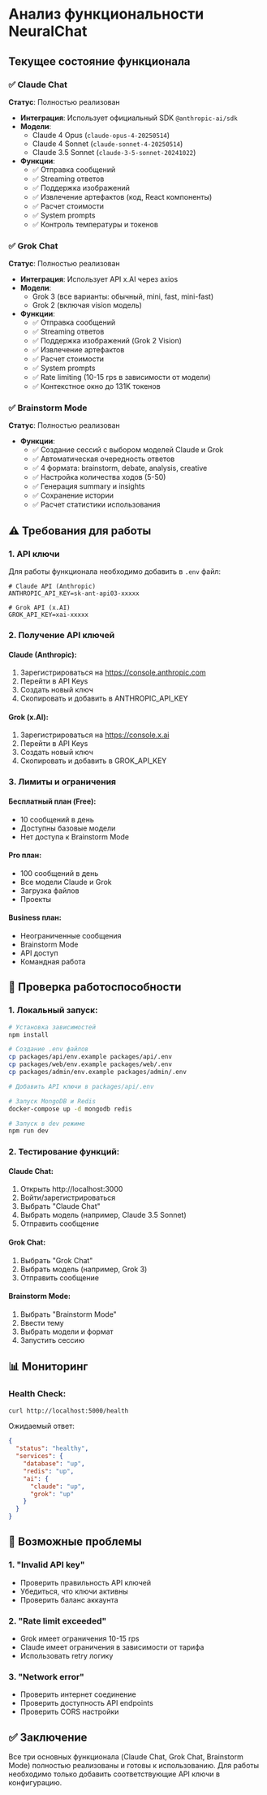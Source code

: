 # Анализ функциональности NeuralChat

## Текущее состояние функционала

### ✅ Claude Chat
**Статус**: Полностью реализован

- **Интеграция**: Использует официальный SDK `@anthropic-ai/sdk`
- **Модели**:
  - Claude 4 Opus (`claude-opus-4-20250514`)
  - Claude 4 Sonnet (`claude-sonnet-4-20250514`)
  - Claude 3.5 Sonnet (`claude-3-5-sonnet-20241022`)
- **Функции**:
  - ✅ Отправка сообщений
  - ✅ Streaming ответов
  - ✅ Поддержка изображений
  - ✅ Извлечение артефактов (код, React компоненты)
  - ✅ Расчет стоимости
  - ✅ System prompts
  - ✅ Контроль температуры и токенов

### ✅ Grok Chat
**Статус**: Полностью реализован

- **Интеграция**: Использует API x.AI через axios
- **Модели**:
  - Grok 3 (все варианты: обычный, mini, fast, mini-fast)
  - Grok 2 (включая vision модель)
- **Функции**:
  - ✅ Отправка сообщений
  - ✅ Streaming ответов
  - ✅ Поддержка изображений (Grok 2 Vision)
  - ✅ Извлечение артефактов
  - ✅ Расчет стоимости
  - ✅ System prompts
  - ✅ Rate limiting (10-15 rps в зависимости от модели)
  - ✅ Контекстное окно до 131K токенов

### ✅ Brainstorm Mode
**Статус**: Полностью реализован

- **Функции**:
  - ✅ Создание сессий с выбором моделей Claude и Grok
  - ✅ Автоматическая очередность ответов
  - ✅ 4 формата: brainstorm, debate, analysis, creative
  - ✅ Настройка количества ходов (5-50)
  - ✅ Генерация summary и insights
  - ✅ Сохранение истории
  - ✅ Расчет статистики использования

## ⚠️ Требования для работы

### 1. API ключи
Для работы функционала необходимо добавить в `.env` файл:
```env
# Claude API (Anthropic)
ANTHROPIC_API_KEY=sk-ant-api03-xxxxx

# Grok API (x.AI)
GROK_API_KEY=xai-xxxxx
```

### 2. Получение API ключей

#### Claude (Anthropic):
1. Зарегистрироваться на https://console.anthropic.com
2. Перейти в API Keys
3. Создать новый ключ
4. Скопировать и добавить в ANTHROPIC_API_KEY

#### Grok (x.AI):
1. Зарегистрироваться на https://console.x.ai
2. Перейти в API Keys
3. Создать новый ключ
4. Скопировать и добавить в GROK_API_KEY

### 3. Лимиты и ограничения

#### Бесплатный план (Free):
- 10 сообщений в день
- Доступны базовые модели
- Нет доступа к Brainstorm Mode

#### Pro план:
- 100 сообщений в день
- Все модели Claude и Grok
- Загрузка файлов
- Проекты

#### Business план:
- Неограниченные сообщения
- Brainstorm Mode
- API доступ
- Командная работа

## 🔧 Проверка работоспособности

### 1. Локальный запуск:
```bash
# Установка зависимостей
npm install

# Создание .env файлов
cp packages/api/env.example packages/api/.env
cp packages/web/env.example packages/web/.env
cp packages/admin/env.example packages/admin/.env

# Добавить API ключи в packages/api/.env

# Запуск MongoDB и Redis
docker-compose up -d mongodb redis

# Запуск в dev режиме
npm run dev
```

### 2. Тестирование функций:

#### Claude Chat:
1. Открыть http://localhost:3000
2. Войти/зарегистрироваться
3. Выбрать "Claude Chat"
4. Выбрать модель (например, Claude 3.5 Sonnet)
5. Отправить сообщение

#### Grok Chat:
1. Выбрать "Grok Chat"
2. Выбрать модель (например, Grok 3)
3. Отправить сообщение

#### Brainstorm Mode:
1. Выбрать "Brainstorm Mode"
2. Ввести тему
3. Выбрать модели и формат
4. Запустить сессию

## 📊 Мониторинг

### Health Check:
```bash
curl http://localhost:5000/health
```

Ожидаемый ответ:
```json
{
  "status": "healthy",
  "services": {
    "database": "up",
    "redis": "up",
    "ai": {
      "claude": "up",
      "grok": "up"
    }
  }
}
```

## 🚨 Возможные проблемы

### 1. "Invalid API key"
- Проверить правильность API ключей
- Убедиться, что ключи активны
- Проверить баланс аккаунта

### 2. "Rate limit exceeded"
- Grok имеет ограничения 10-15 rps
- Claude имеет ограничения в зависимости от тарифа
- Использовать retry логику

### 3. "Network error"
- Проверить интернет соединение
- Проверить доступность API endpoints
- Проверить CORS настройки

## ✅ Заключение

Все три основных функционала (Claude Chat, Grok Chat, Brainstorm Mode) полностью реализованы и готовы к использованию. Для работы необходимо только добавить соответствующие API ключи в конфигурацию. 